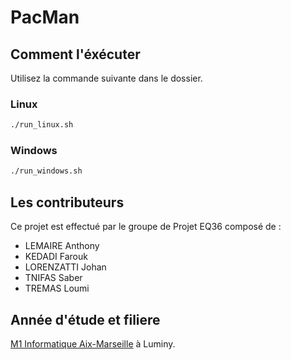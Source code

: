 # PacMan

## Comment l'éxécuter
Utilisez la commande suivante dans le dossier.
### Linux

```bash
./run_linux.sh
```
### Windows

```bash
./run_windows.sh
```

## Les contributeurs
Ce projet est effectué par le groupe de Projet EQ36 composé de :
- LEMAIRE Anthony
- KEDADI Farouk
- LORENZATTI Johan
- TNIFAS Saber
- TREMAS Loumi


## Année d'étude et filiere
[M1 Informatique Aix-Marseille](https://formations.univ-amu.fr/ME5SIN.html) à Luminy.
